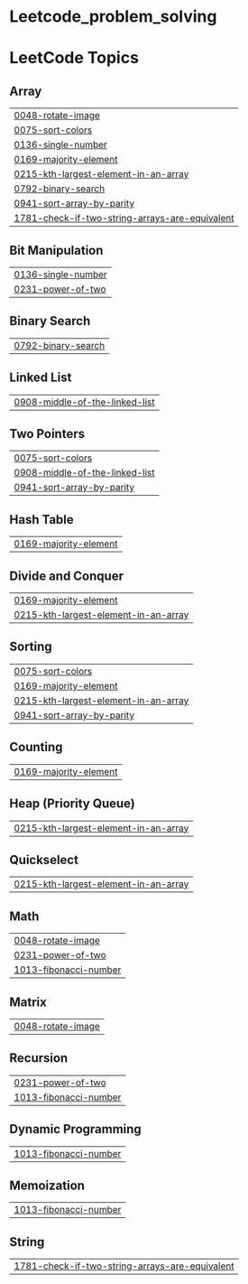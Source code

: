 # Leetcode_problem_solving

<!---LeetCode Topics Start-->
# LeetCode Topics
## Array
|  |
| ------- |
| [0048-rotate-image](https://github.com/shrabon10/Leetcode_problem_solving/tree/master/0048-rotate-image) |
| [0075-sort-colors](https://github.com/shrabon10/Leetcode_problem_solving/tree/master/0075-sort-colors) |
| [0136-single-number](https://github.com/shrabon10/Leetcode_problem_solving/tree/master/0136-single-number) |
| [0169-majority-element](https://github.com/shrabon10/Leetcode_problem_solving/tree/master/0169-majority-element) |
| [0215-kth-largest-element-in-an-array](https://github.com/shrabon10/Leetcode_problem_solving/tree/master/0215-kth-largest-element-in-an-array) |
| [0792-binary-search](https://github.com/shrabon10/Leetcode_problem_solving/tree/master/0792-binary-search) |
| [0941-sort-array-by-parity](https://github.com/shrabon10/Leetcode_problem_solving/tree/master/0941-sort-array-by-parity) |
| [1781-check-if-two-string-arrays-are-equivalent](https://github.com/shrabon10/Leetcode_problem_solving/tree/master/1781-check-if-two-string-arrays-are-equivalent) |
## Bit Manipulation
|  |
| ------- |
| [0136-single-number](https://github.com/shrabon10/Leetcode_problem_solving/tree/master/0136-single-number) |
| [0231-power-of-two](https://github.com/shrabon10/Leetcode_problem_solving/tree/master/0231-power-of-two) |
## Binary Search
|  |
| ------- |
| [0792-binary-search](https://github.com/shrabon10/Leetcode_problem_solving/tree/master/0792-binary-search) |
## Linked List
|  |
| ------- |
| [0908-middle-of-the-linked-list](https://github.com/shrabon10/Leetcode_problem_solving/tree/master/0908-middle-of-the-linked-list) |
## Two Pointers
|  |
| ------- |
| [0075-sort-colors](https://github.com/shrabon10/Leetcode_problem_solving/tree/master/0075-sort-colors) |
| [0908-middle-of-the-linked-list](https://github.com/shrabon10/Leetcode_problem_solving/tree/master/0908-middle-of-the-linked-list) |
| [0941-sort-array-by-parity](https://github.com/shrabon10/Leetcode_problem_solving/tree/master/0941-sort-array-by-parity) |
## Hash Table
|  |
| ------- |
| [0169-majority-element](https://github.com/shrabon10/Leetcode_problem_solving/tree/master/0169-majority-element) |
## Divide and Conquer
|  |
| ------- |
| [0169-majority-element](https://github.com/shrabon10/Leetcode_problem_solving/tree/master/0169-majority-element) |
| [0215-kth-largest-element-in-an-array](https://github.com/shrabon10/Leetcode_problem_solving/tree/master/0215-kth-largest-element-in-an-array) |
## Sorting
|  |
| ------- |
| [0075-sort-colors](https://github.com/shrabon10/Leetcode_problem_solving/tree/master/0075-sort-colors) |
| [0169-majority-element](https://github.com/shrabon10/Leetcode_problem_solving/tree/master/0169-majority-element) |
| [0215-kth-largest-element-in-an-array](https://github.com/shrabon10/Leetcode_problem_solving/tree/master/0215-kth-largest-element-in-an-array) |
| [0941-sort-array-by-parity](https://github.com/shrabon10/Leetcode_problem_solving/tree/master/0941-sort-array-by-parity) |
## Counting
|  |
| ------- |
| [0169-majority-element](https://github.com/shrabon10/Leetcode_problem_solving/tree/master/0169-majority-element) |
## Heap (Priority Queue)
|  |
| ------- |
| [0215-kth-largest-element-in-an-array](https://github.com/shrabon10/Leetcode_problem_solving/tree/master/0215-kth-largest-element-in-an-array) |
## Quickselect
|  |
| ------- |
| [0215-kth-largest-element-in-an-array](https://github.com/shrabon10/Leetcode_problem_solving/tree/master/0215-kth-largest-element-in-an-array) |
## Math
|  |
| ------- |
| [0048-rotate-image](https://github.com/shrabon10/Leetcode_problem_solving/tree/master/0048-rotate-image) |
| [0231-power-of-two](https://github.com/shrabon10/Leetcode_problem_solving/tree/master/0231-power-of-two) |
| [1013-fibonacci-number](https://github.com/shrabon10/Leetcode_problem_solving/tree/master/1013-fibonacci-number) |
## Matrix
|  |
| ------- |
| [0048-rotate-image](https://github.com/shrabon10/Leetcode_problem_solving/tree/master/0048-rotate-image) |
## Recursion
|  |
| ------- |
| [0231-power-of-two](https://github.com/shrabon10/Leetcode_problem_solving/tree/master/0231-power-of-two) |
| [1013-fibonacci-number](https://github.com/shrabon10/Leetcode_problem_solving/tree/master/1013-fibonacci-number) |
## Dynamic Programming
|  |
| ------- |
| [1013-fibonacci-number](https://github.com/shrabon10/Leetcode_problem_solving/tree/master/1013-fibonacci-number) |
## Memoization
|  |
| ------- |
| [1013-fibonacci-number](https://github.com/shrabon10/Leetcode_problem_solving/tree/master/1013-fibonacci-number) |
## String
|  |
| ------- |
| [1781-check-if-two-string-arrays-are-equivalent](https://github.com/shrabon10/Leetcode_problem_solving/tree/master/1781-check-if-two-string-arrays-are-equivalent) |
<!---LeetCode Topics End-->